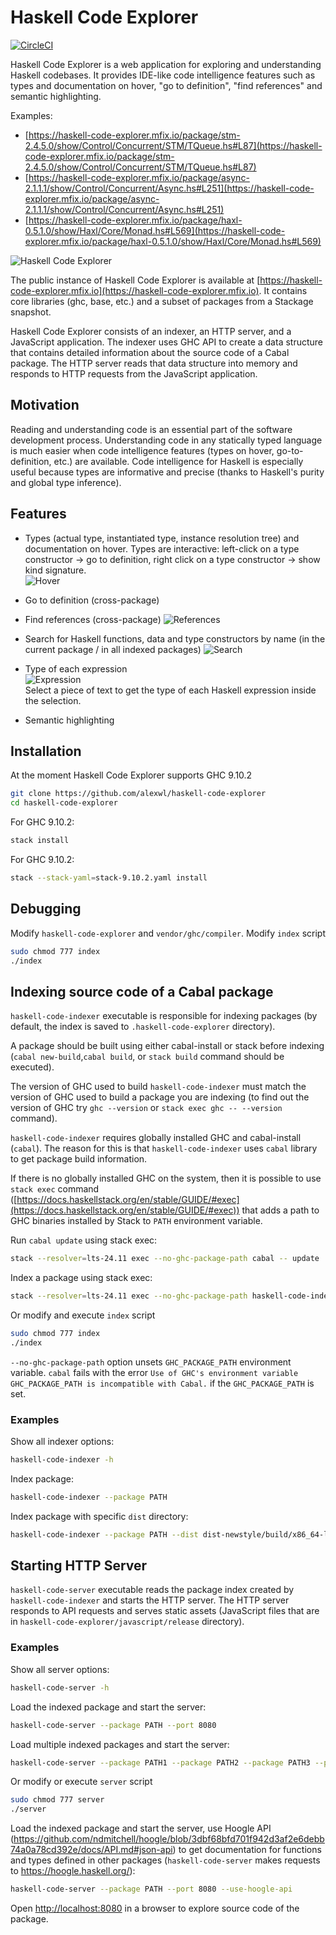 # Haskell Code Explorer

[![CircleCI](https://circleci.com/gh/alexwl/haskell-code-explorer/tree/master.svg?style=svg)](https://circleci.com/gh/alexwl/haskell-code-explorer/tree/master)

Haskell Code Explorer is a web application for exploring and understanding Haskell codebases. It provides IDE-like code intelligence features such as types and documentation on hover, "go to definition", "find references" and semantic highlighting.

Examples:

- [https://haskell-code-explorer.mfix.io/package/stm-2.4.5.0/show/Control/Concurrent/STM/TQueue.hs#L87](https://haskell-code-explorer.mfix.io/package/stm-2.4.5.0/show/Control/Concurrent/STM/TQueue.hs#L87)
- [https://haskell-code-explorer.mfix.io/package/async-2.1.1.1/show/Control/Concurrent/Async.hs#L251](https://haskell-code-explorer.mfix.io/package/async-2.1.1.1/show/Control/Concurrent/Async.hs#L251)
- [https://haskell-code-explorer.mfix.io/package/haxl-0.5.1.0/show/Haxl/Core/Monad.hs#L569](https://haskell-code-explorer.mfix.io/package/haxl-0.5.1.0/show/Haxl/Core/Monad.hs#L569)

![Haskell Code Explorer](https://haskell-code-explorer.mfix.io/screenshot.png)

The public instance of Haskell Code Explorer is available at [https://haskell-code-explorer.mfix.io](https://haskell-code-explorer.mfix.io). It contains core libraries (ghc, base, etc.) and a subset of packages from a Stackage snapshot.

Haskell Code Explorer consists of an indexer, an HTTP server, and a JavaScript application. The indexer uses GHC API to create a data structure that contains detailed information about the source code of a Cabal package. The HTTP server reads that data structure into memory and responds to HTTP requests from the JavaScript application.

## Motivation

Reading and understanding code is an essential part of the software development process. Understanding code in any statically typed language is much easier when code intelligence features (types on hover, go-to-definition, etc.) are available. Code intelligence for Haskell is especially useful because types are informative and precise (thanks to Haskell's purity and global type inference).

## Features

* Types (actual type, instantiated type, instance resolution tree) and documentation on hover. Types are interactive: left-click on a type constructor -> go to definition, right click on a type constructor -> show kind signature.<br />
  ![Hover](https://haskell-code-explorer.mfix.io/hover.png)

* Go to definition (cross-package)

* Find references (cross-package)
  ![References](https://haskell-code-explorer.mfix.io/references.png)

* Search for Haskell functions, data and type constructors by name (in the current package / in all indexed packages)
  ![Search](https://haskell-code-explorer.mfix.io/search.png)

* Type of each expression<br />
  ![Expression](https://haskell-code-explorer.mfix.io/expressions.png)<br />
  Select a piece of text to get the type of each Haskell expression inside the selection.

* Semantic highlighting

## Installation
At the moment Haskell Code Explorer supports GHC 9.10.2

```bash
git clone https://github.com/alexwl/haskell-code-explorer
cd haskell-code-explorer
```
For GHC 9.10.2:

```bash
stack install
```

For GHC 9.10.2:

```bash
stack --stack-yaml=stack-9.10.2.yaml install
```

## Debugging
Modify `haskell-code-explorer` and `vendor/ghc/compiler`.
Modify `index` script
```bash
sudo chmod 777 index
./index
```

## Indexing source code of a Cabal package

`haskell-code-indexer` executable is responsible for indexing packages (by default, the index is saved to `.haskell-code-explorer` directory).

A package should be built using either cabal-install or stack before indexing (`cabal new-build`,`cabal build`, or `stack build` command should be executed).

The version of GHC used to build `haskell-code-indexer` must match the version of GHC used to build a package you are indexing (to find out the version of GHC try `ghc --version` or `stack exec ghc -- --version` command).

`haskell-code-indexer` requires globally installed GHC and cabal-install (`cabal`). The reason for this is that `haskell-code-indexer` uses `cabal` library to get package build information.

If there is no globally installed GHC on the system, then it is possible to use `stack exec` command ([https://docs.haskellstack.org/en/stable/GUIDE/#exec](https://docs.haskellstack.org/en/stable/GUIDE/#exec)) that adds a path to GHC binaries installed by Stack to `PATH` environment variable.

Run `cabal update` using stack exec:
```bash
stack --resolver=lts-24.11 exec --no-ghc-package-path cabal -- update
```

Index a package using stack exec:
```bash
stack --resolver=lts-24.11 exec --no-ghc-package-path haskell-code-indexer -- INDEXER_OPTIONS
```

Or modify and execute `index` script
```bash
sudo chmod 777 index
./index
```

`--no-ghc-package-path` option unsets `GHC_PACKAGE_PATH` environment variable. `cabal` fails with the error `Use of GHC's environment variable GHC_PACKAGE_PATH is incompatible with Cabal.` if the `GHC_PACKAGE_PATH` is set.

### Examples

Show all indexer options:
```bash
haskell-code-indexer -h
```

Index package:
```bash
haskell-code-indexer --package PATH
```

Index package with specific `dist` directory:
```bash
haskell-code-indexer --package PATH --dist dist-newstyle/build/x86_64-linux/ghc-8.2.2/hpath-0.9.2
```

## Starting HTTP Server

`haskell-code-server` executable reads the package index created by `haskell-code-indexer` and starts the HTTP server. The HTTP server responds to API requests and serves static assets (JavaScript files that are in `haskell-code-explorer/javascript/release` directory).

### Examples

Show all server options:

```bash
haskell-code-server -h
```

Load the indexed package and start the server:

```bash
haskell-code-server --package PATH --port 8080
```

Load multiple indexed packages and start the server:

```bash
haskell-code-server --package PATH1 --package PATH2 --package PATH3 --port 8080
```

Or modify or execute `server` script
```bash
sudo chmod 777 server
./server
```

Load the indexed package and start the server, use Hoogle API (https://github.com/ndmitchell/hoogle/blob/3dbf68bfd701f942d3af2e6debb74a0a78cd392e/docs/API.md#json-api) to get documentation for functions and types defined in other packages (`haskell-code-server` makes requests to https://hoogle.haskell.org/):

```bash
haskell-code-server --package PATH --port 8080 --use-hoogle-api
```

Open [http://localhost:8080](http://localhost:8080) in a browser to explore source code of the package.
